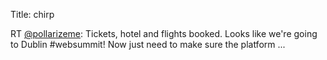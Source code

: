 Title: chirp

RT <a href="http://twitter.com/pollarizeme">@pollarizeme</a>: Tickets, hotel and flights booked. Looks like we're going to Dublin #websummit! Now just need to make sure the platform ...
